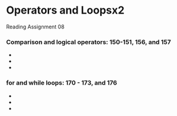 # Operators and Loopsx2
Reading Assignment 08

### Comparison and logical operators: 150-151, 156, and 157
- 
- 
- 

### for and while loops: 170 - 173, and 176
- 
- 
- 



